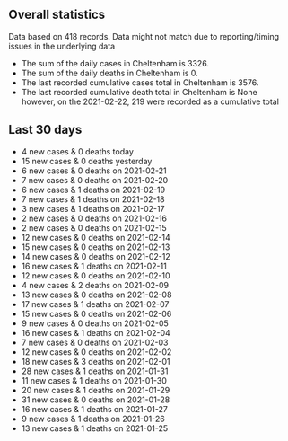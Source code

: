 <!-- summary_marker starts -->
## Overall statistics

 Data based on 418 records. Data might not match due to reporting/timing issues in the underlying data

- The sum of the daily cases in Cheltenham is 3326.
- The sum of the daily deaths in Cheltenham is 0.
- The last recorded cumulative cases total in Cheltenham is 3576.
- The last recorded cumulative death total in Cheltenham is None however, on the 2021-02-22, 219 were recorded as a cumulative total

## Last 30 days

- 4 new cases & 0 deaths today
- 15 new cases & 0 deaths yesterday
- 6 new cases & 0 deaths on 2021-02-21
- 7 new cases & 0 deaths on 2021-02-20
- 6 new cases & 1 deaths on 2021-02-19
- 7 new cases & 1 deaths on 2021-02-18
- 3 new cases & 1 deaths on 2021-02-17
- 2 new cases & 0 deaths on 2021-02-16
- 2 new cases & 0 deaths on 2021-02-15
- 12 new cases & 0 deaths on 2021-02-14
- 15 new cases & 0 deaths on 2021-02-13
- 14 new cases & 0 deaths on 2021-02-12
- 16 new cases & 1 deaths on 2021-02-11
- 12 new cases & 0 deaths on 2021-02-10
- 4 new cases & 2 deaths on 2021-02-09
- 13 new cases & 0 deaths on 2021-02-08
- 17 new cases & 1 deaths on 2021-02-07
- 15 new cases & 0 deaths on 2021-02-06
- 9 new cases & 0 deaths on 2021-02-05
- 16 new cases & 1 deaths on 2021-02-04
- 7 new cases & 0 deaths on 2021-02-03
- 12 new cases & 0 deaths on 2021-02-02
- 18 new cases & 3 deaths on 2021-02-01
- 28 new cases & 1 deaths on 2021-01-31
- 11 new cases & 1 deaths on 2021-01-30
- 20 new cases & 1 deaths on 2021-01-29
- 31 new cases & 0 deaths on 2021-01-28
- 16 new cases & 1 deaths on 2021-01-27
- 9 new cases & 1 deaths on 2021-01-26
- 13 new cases & 1 deaths on 2021-01-25

<!-- summary_marker ends -->
